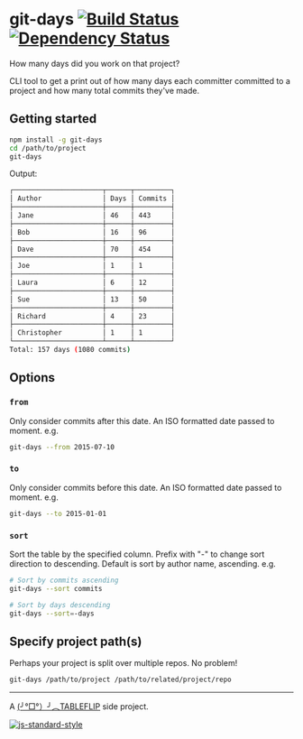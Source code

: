 # git-days [![Build Status](https://travis-ci.org/tableflip/git-days.svg)](https://travis-ci.org/tableflip/git-days) [![Dependency Status](https://david-dm.org/tableflip/git-days.svg)](https://david-dm.org/tableflip/git-days)
How many days did you work on that project?

CLI tool to get a print out of how many days each committer committed to a project and how many total commits they've made.

## Getting started

```sh
npm install -g git-days
cd /path/to/project
git-days
```

Output:

```sh
┌──────────────────────┬──────┬─────────┐
│ Author               │ Days │ Commits │
├──────────────────────┼──────┼─────────┤
│ Jane                 │ 46   │ 443     │
├──────────────────────┼──────┼─────────┤
│ Bob                  │ 16   │ 96      │
├──────────────────────┼──────┼─────────┤
│ Dave                 │ 70   │ 454     │
├──────────────────────┼──────┼─────────┤
│ Joe                  │ 1    │ 1       │
├──────────────────────┼──────┼─────────┤
│ Laura                │ 6    │ 12      │
├──────────────────────┼──────┼─────────┤
│ Sue                  │ 13   │ 50      │
├──────────────────────┼──────┼─────────┤
│ Richard              │ 4    │ 23      │
├──────────────────────┼──────┼─────────┤
│ Christopher          │ 1    │ 1       │
└──────────────────────┴──────┴─────────┘
Total: 157 days (1080 commits)
```

## Options

### `from`
Only consider commits after this date. An ISO formatted date passed to moment.
e.g.

```sh
git-days --from 2015-07-10
```

### `to`
Only consider commits before this date. An ISO formatted date passed to moment.
e.g.

```sh
git-days --to 2015-01-01
```

### `sort`
Sort the table by the specified column. Prefix with "-" to change sort direction to descending. Default is sort by author name, ascending.
e.g.

```sh
# Sort by commits ascending
git-days --sort commits

# Sort by days descending
git-days --sort=-days
```

## Specify project path(s)
Perhaps your project is split over multiple repos. No problem!

```sh
git-days /path/to/project /path/to/related/project/repo
```

---

A [(╯°□°）╯︵TABLEFLIP](https://tableflip.io) side project.

[![js-standard-style](https://cdn.rawgit.com/feross/standard/master/badge.svg)](https://github.com/feross/standard)
